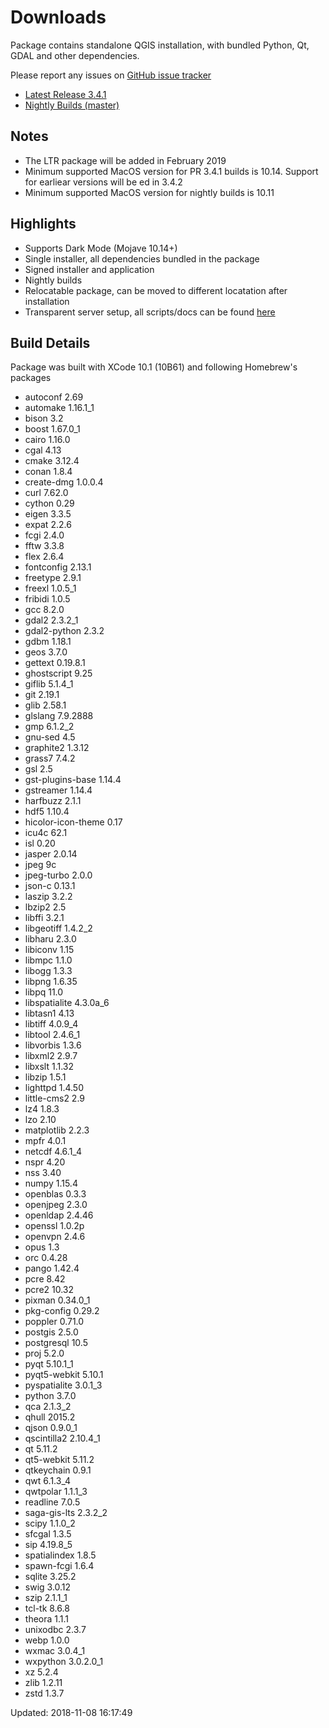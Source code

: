 # Downloads

Package contains standalone QGIS installation, with bundled Python, Qt, GDAL and other dependencies.

Please report any issues on [GitHub issue tracker](https://github.com/lutraconsulting/qgis-mac-packager/issues)

- [Latest Release 3.4.1](https://www.dropbox.com/sh/qcr9a6ry25n4x91/AABQ78LJIlKTCTMRj8H0L3u4a?dl=0)
- [Nightly Builds (master)](https://www.dropbox.com/sh/cc3615b1zd7ruwz/AACfBDg0GVfdgAt-FGMZiuaba?dl=0)

## Notes 

- The LTR package will be added in February 2019
- Minimum supported MacOS version for PR 3.4.1 builds is 10.14. Support for earliear versions will be ed in 3.4.2
- Minimum supported MacOS version for nightly builds is 10.11

## Highlights

- Supports Dark Mode (Mojave 10.14+)
- Single installer, all dependencies bundled in the package
- Signed installer and application
- Nightly builds
- Relocatable package, can be moved to different locatation after installation
- Transparent server setup, all scripts/docs can be found [here](https://github.com/lutraconsulting/qgis-mac-packager)

## Build Details

Package was built with XCode 10.1 (10B61) and following Homebrew's packages

- autoconf 2.69
- automake 1.16.1_1
- bison 3.2
- boost 1.67.0_1
- cairo 1.16.0
- cgal 4.13
- cmake 3.12.4
- conan 1.8.4
- create-dmg 1.0.0.4
- curl 7.62.0
- cython 0.29
- eigen 3.3.5
- expat 2.2.6
- fcgi 2.4.0
- fftw 3.3.8
- flex 2.6.4
- fontconfig 2.13.1
- freetype 2.9.1
- freexl 1.0.5_1
- fribidi 1.0.5
- gcc 8.2.0
- gdal2 2.3.2_1
- gdal2-python 2.3.2
- gdbm 1.18.1
- geos 3.7.0
- gettext 0.19.8.1
- ghostscript 9.25
- giflib 5.1.4_1
- git 2.19.1
- glib 2.58.1
- glslang 7.9.2888
- gmp 6.1.2_2
- gnu-sed 4.5
- graphite2 1.3.12
- grass7 7.4.2
- gsl 2.5
- gst-plugins-base 1.14.4
- gstreamer 1.14.4
- harfbuzz 2.1.1
- hdf5 1.10.4
- hicolor-icon-theme 0.17
- icu4c 62.1
- isl 0.20
- jasper 2.0.14
- jpeg 9c
- jpeg-turbo 2.0.0
- json-c 0.13.1
- laszip 3.2.2
- lbzip2 2.5
- libffi 3.2.1
- libgeotiff 1.4.2_2
- libharu 2.3.0
- libiconv 1.15
- libmpc 1.1.0
- libogg 1.3.3
- libpng 1.6.35
- libpq 11.0
- libspatialite 4.3.0a_6
- libtasn1 4.13
- libtiff 4.0.9_4
- libtool 2.4.6_1
- libvorbis 1.3.6
- libxml2 2.9.7
- libxslt 1.1.32
- libzip 1.5.1
- lighttpd 1.4.50
- little-cms2 2.9
- lz4 1.8.3
- lzo 2.10
- matplotlib 2.2.3
- mpfr 4.0.1
- netcdf 4.6.1_4
- nspr 4.20
- nss 3.40
- numpy 1.15.4
- openblas 0.3.3
- openjpeg 2.3.0
- openldap 2.4.46
- openssl 1.0.2p
- openvpn 2.4.6
- opus 1.3
- orc 0.4.28
- pango 1.42.4
- pcre 8.42
- pcre2 10.32
- pixman 0.34.0_1
- pkg-config 0.29.2
- poppler 0.71.0
- postgis 2.5.0
- postgresql 10.5
- proj 5.2.0
- pyqt 5.10.1_1
- pyqt5-webkit 5.10.1
- pyspatialite 3.0.1_3
- python 3.7.0
- qca 2.1.3_2
- qhull 2015.2
- qjson 0.9.0_1
- qscintilla2 2.10.4_1
- qt 5.11.2
- qt5-webkit 5.11.2
- qtkeychain 0.9.1
- qwt 6.1.3_4
- qwtpolar 1.1.1_3
- readline 7.0.5
- saga-gis-lts 2.3.2_2
- scipy 1.1.0_2
- sfcgal 1.3.5
- sip 4.19.8_5
- spatialindex 1.8.5
- spawn-fcgi 1.6.4
- sqlite 3.25.2
- swig 3.0.12
- szip 2.1.1_1
- tcl-tk 8.6.8
- theora 1.1.1
- unixodbc 2.3.7
- webp 1.0.0
- wxmac 3.0.4_1
- wxpython 3.0.2.0_1
- xz 5.2.4
- zlib 1.2.11
- zstd 1.3.7

Updated: 2018-11-08 16:17:49